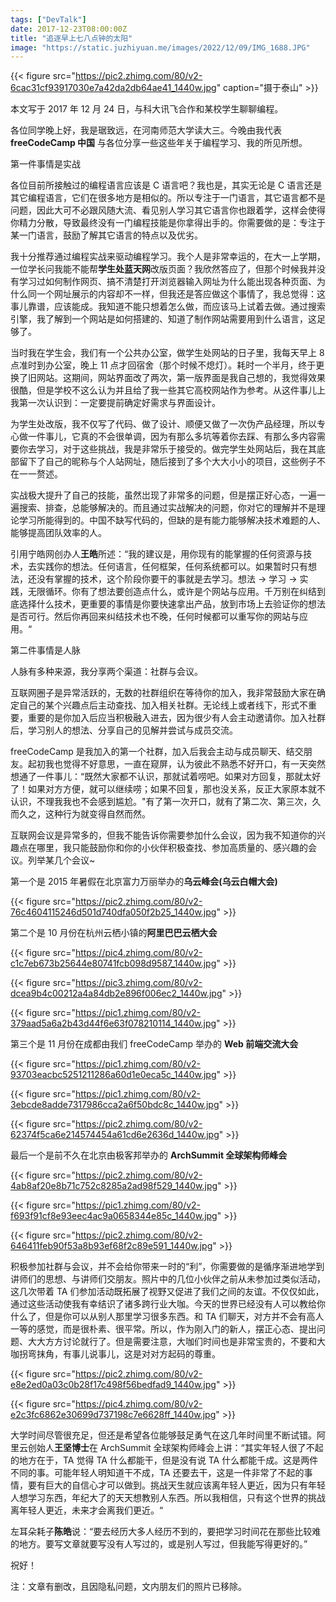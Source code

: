 ```yaml
---
tags: ["DevTalk"]
date: 2017-12-23T08:00:00Z
title: "追逐早上七八点钟的太阳"
image: "https://static.juzhiyuan.me/images/2022/12/09/IMG_1688.JPG"
---
```


{{< figure src="https://pic2.zhimg.com/80/v2-6cac31cf93917030e7a42da2db64ae41_1440w.jpg" caption="摄于泰山" >}}

本文写于 2017 年 12 月 24 日，与科大讯飞合作和某校学生聊聊编程。

各位同学晚上好，我是琚致远，在河南师范大学读大三。今晚由我代表 **freeCodeCamp 中国** 与各位分享一些这些年关于编程学习、我的所见所想。

第一件事情是实战

各位目前所接触过的编程语言应该是 C 语言吧？我也是，其实无论是 C 语言还是其它编程语言，它们在很多地方是相似的。所以专注于一门语言，其它语言都不是问题，因此大可不必跟风随大流、看见别人学习其它语言你也跟着学，这样会使得你精力分散，导致最终没有一门编程技能是你拿得出手的。你需要做的是：专注于某一门语言，鼓励了解其它语言的特点以及优劣。

我十分推荐通过编程实战来驱动编程学习。我个人是非常幸运的，在大一上学期，一位学长问我能不能帮**学生处蓝天网**改版页面？我欣然答应了，但那个时候我并没有学习过如何制作网页、搞不清楚打开浏览器输入网址为什么能出现各种页面、为什么同一个网址展示的内容却不一样，但我还是答应做这个事情了，我总觉得：这事儿靠谱，应该能成。我知道不能只想着怎么做，而应该马上试着去做。通过搜索引擎，我了解到一个网站是如何搭建的、知道了制作网站需要用到什么语言，这足够了。

当时我在学生会，我们有一个公共办公室，做学生处网站的日子里，我每天早上 8 点准时到办公室，晚上 11 点才回宿舍（那个时候不熄灯）。耗时一个半月，终于更换了旧网站。这期间，网站界面改了两次，第一版界面是我自己想的，我觉得效果很酷，但是学校不这么认为并且给了我一些其它高校网站作为参考。从这件事儿上我第一次认识到：一定要提前确定好需求与界面设计。

为学生处改版，我不仅写了代码、做了设计、顺便又做了一次伪产品经理，所以专心做一件事儿，它真的不会很单调，因为有那么多坑等着你去踩、有那么多内容需要你去学习，对于这些挑战，我是非常乐于接受的。做完学生处网站后，我在其底部留下了自己的昵称与个人站网址，随后接到了多个大大小小的项目，这些例子不在一一赘述。

实战极大提升了自己的技能，虽然岀现了非常多的问题，但是摆正好心态，一遍一遍搜索、排查，总能够解决的。而且通过实战解决的问题，你对它的理解并不是理论学习所能得到的。中国不缺写代码的，但缺的是有能力能够解决技术难题的人、能够提高团队效率的人。

引用宁皓网创办人**王皓**所述：“我的建议是，用你现有的能掌握的任何资源与技术，去实践你的想法。任何语言，任何框架，任何系统都可以。如果暂时只有想法，还没有掌握的技术，这个阶段你要干的事就是去学习。想法 → 学习 → 实践，无限循环。你有了想法要创造点什么，或许是个网站与应用。千万别在纠结到底选择什么技术，更重要的事情是你要快速拿出产品，放到市场上去验证你的想法是否可行。然后你再回来纠结技术也不晚，任何时候都可以重写你的网站与应用。“

第二件事情是人脉

人脉有多种来源，我分享两个渠道：社群与会议。

互联网圈子是异常活跃的，无数的社群组织在等待你的加入，我非常鼓励大家在确定自己的某个兴趣点后主动查找、加入相关社群。无论线上或者线下，形式不重要，重要的是你加入后应当积极融入进去，因为很少有人会主动邀请你。加入社群后，学习别人的想法、分享自己的见解并尝试与成员交流。

freeCodeCamp 是我加入的第一个社群，加入后我会主动与成员聊天、结交朋友。起初我也觉得不好意思，一直在窥屏，认为彼此不熟悉不好开口，有一天突然想通了一件事儿：“既然大家都不认识，那就试着唠吧。如果对方回复，那就太好了！如果对方方便，就可以继续唠；如果不回复，那也没关系，反正大家原本就不认识，不理我我也不会感到尴尬。"有了第一次开口，就有了第二次、第三次，久而久之，这种行为就变得自然而然。

互联网会议是异常多的，但我不能告诉你需要参加什么会议，因为我不知道你的兴趣点在哪里，我只能鼓励你和你的小伙伴积极查找、参加高质量的、感兴趣的会议。列举某几个会议~

第一个是 2015 年暑假在北京富力万丽举办的**乌云峰会(乌云白帽大会)**

{{< figure src="https://pic2.zhimg.com/80/v2-76c4604115246d501d740dfa050f2b25_1440w.jpg" >}}

第二个是 10 月份在杭州云栖小镇的**阿里巴巴云栖大会**

{{< figure src="https://pic4.zhimg.com/80/v2-c1c7eb673b25644e80741fcb098d9587_1440w.jpg" >}}

{{< figure src="https://pic3.zhimg.com/80/v2-dcea9b4c00212a4a84db2e896f006ec2_1440w.jpg" >}}

{{< figure src="https://pic1.zhimg.com/80/v2-379aad5a6a2b43d44f6e63f078210114_1440w.jpg" >}}

第三个是 11 月份在成都由我们 freeCodeCamp 举办的 **Web 前端交流大会**

{{< figure src="https://pic1.zhimg.com/80/v2-93703eacbc5251211286a60d1e0eca5c_1440w.jpg" >}}

{{< figure src="https://pic1.zhimg.com/80/v2-3ebcde8adde7317986cca2a6f50bdc8c_1440w.jpg" >}}

{{< figure src="https://pic2.zhimg.com/80/v2-62374f5ca6e214574454a61cd6e2636d_1440w.jpg" >}}

最后一个是前不久在北京由极客邦举办的 **ArchSummit 全球架构师峰会**

{{< figure src="https://pic2.zhimg.com/80/v2-4ab8af20e8b71c752c8285a2ad98f529_1440w.jpg" >}}

{{< figure src="https://pic1.zhimg.com/80/v2-f693f91cf8e93eec4ac9a0658344e85c_1440w.jpg" >}}

{{< figure src="https://pic2.zhimg.com/80/v2-646411feb90f53a8b93ef68f2c89e591_1440w.jpg" >}}

积极参加社群与会议，并不会给你带来一时的“利”，你需要做的是循序渐进地学到讲师们的思想、与讲师们交朋友。照片中的几位小伙伴之前从未参加过类似活动，这几次带着 TA 们参加活动既拓展了视野又促进了我们之间的友谊。不仅仅如此，通过这些活动使我有幸结识了诸多跨行业大咖。今天的世界已经没有人可以教给你什么了，但是你可以从别人那里学习很多东西。和 TA 们聊天，对方并不会有高人一等的感觉，而是很朴素、很平常。所以，作为刚入门的新人，摆正心态、提出问题、大大方方讨论就行了。但是需要注意，大咖们时间也是非常宝贵的，不要和大咖拐弯抹角，有事儿说事儿，这是对对方起码的尊重。

{{< figure src="https://pic2.zhimg.com/80/v2-e8e2ed0a03c0b28f17c498f56bedfad9_1440w.jpg" >}}

{{< figure src="https://pic4.zhimg.com/80/v2-e2c3fc6862e30699d737198c7e6628ff_1440w.jpg" >}}

大学时间尽管很充足，但还是希望各位能够鼓足勇气在这几年时间里不断试错。阿里云创始人**王坚博士**在 ArchSummit 全球架构师峰会上讲：“其实年轻人很了不起的地方在于，TA 觉得 TA 什么都能干，但是没有说 TA 什么都能千成。这是两件不同的事。可能年轻人明知道干不成，TA 还要去干，这是一件非常了不起的事情，要有巨大的自信心才可以做到。挑战天生就应该离年轻人更近，因为只有年轻人想学习东西，年纪大了的天天想教别人东西。所以我相信，只有这个世界的挑战离年轻人更近，未来才会离我们更近。“

左耳朵耗子**陈皓**说：“要去经历大多人经历不到的，要把学习时间花在那些比较难的地方。要写文章就要写没有人写过的，或是别人写过，但我能写得更好的。”

祝好！

注：文章有删改，且因隐私问题，文内朋友们的照片已移除。
